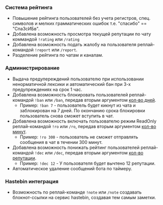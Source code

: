 ### __Система рейтинга__
* Повышение рейтинга пользователей без учета регистров, спец. символов и мелких грамматических ошибок т.е. "спасибо" == "Спа3сИБв".
* Добавлена возможность просмотра текущей репутации по чату коммандой ```!rating``` или ```/rating```
* Добавлена возможность подать жалобу на пользователя реплай-командой ```!report``` или ```/report```.
* Разделение рейтинга по чатам и каналам.
### __Администрирование__ 
* Выдача предупереждений пользователю при использовании ненорматичной лексики и автоматический бан при 3-х предупреждениях на срок 1 час.
* Добавлена возможность блокировать пользователей реплай-командой ```!ban``` или ```/ban```, передав вторым аргументом <u>кол-во дней</u>.
  *  Пример: ```!ban 7``` - пользователь будет кикнут из чата и заблокирован на 7 дней. По окончанию срока блокировки пользователь снова сможет вступить в чат.
* Добавлена возможность включать пользователю режим ReadOnly реплай-командой ```!ro``` или ```/ro```, передав вторым аргументом <u>кол-во минут</u>.
  *  Пример: ```!ro 300``` - пользователь не сможет отправлять сообщения в чат в течении 300 минут.
* Добавлена возможность понижать рейтинг пользователей реплай-командой ```!dec``` или ```/dec```, передав вторым аргументом <u>кол-во репутации</u>.
  *  Пример: ```!dec 12``` - У пользователя будет вычтено 12 репутации.
* Автоматическое удаление сообщений бота по таймеру.

### __Hastebin интеграция__ 
* Возможность по реплай-команде ```!note``` или ```/note``` создавать блокнот-ссылки на сервис hastebin, создавая тем самым заметки.
